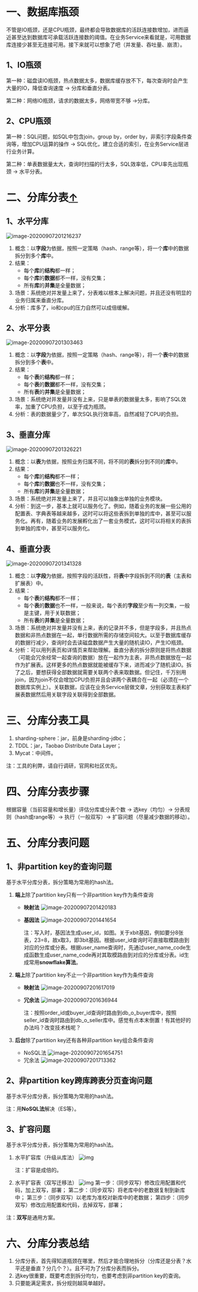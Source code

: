 

# 一、数据库瓶颈

不管是IO瓶颈，还是CPU瓶颈，最终都会导致数据库的活跃连接数增加，进而逼近甚至达到数据库可承载活跃连接数的阈值。在业务Service来看就是，可用数据库连接少甚至无连接可用。接下来就可以想象了吧（并发量、吞吐量、崩溃）。



## 1、IO瓶颈

第一种：磁盘读IO瓶颈，热点数据太多，数据库缓存放不下，每次查询时会产生大量的IO，降低查询速度 -> 分库和垂直分表。

第二种：网络IO瓶颈，请求的数据太多，网络带宽不够 ->分库。



## 2、CPU瓶颈

第一种：SQL问题，如SQL中包含join，group by，order by，非索引字段条件查询等，增加CPU运算的操作 -> SQL优化，建立合适的索引，在业务Service层进行业务计算。

第二种：单表数据量太大，查询时扫描的行太多，SQL效率低，CPU率先出现瓶颈 -> 水平分表。



# 二、分库分表[↑](https://www.cnblogs.com/littlecharacter/p/9342129.html#topics)



## 1、水平分库

![image-20200907201216237](https://gitee.com/fking86/images4typora/raw/master/imgs/20200907201218.png)

1. 概念：以**字段**为依据，按照一定策略（hash、range等），将一个**库**中的数据拆分到多个**库**中。
2. 结果：
   - 每个**库**的**结构**都一样；
   - 每个**库**的**数据**都不一样，没有交集；
   - 所有**库**的**并集**是全量数据；
3. 场景：系统绝对并发量上来了，分表难以根本上解决问题，并且还没有明显的业务归属来垂直分库。
4. 分析：库多了，io和cpu的压力自然可以成倍缓解。



## 2、水平分表

![image-20200907201303463](https://gitee.com/fking86/images4typora/raw/master/imgs/20200907201304.png)

1. 概念：以**字段**为依据，按照一定策略（hash、range等），将一个**表**中的数据拆分到多个**表**中。
2. 结果：
   - 每个**表**的**结构**都一样；
   - 每个**表**的**数据**都不一样，没有交集；
   - 所有**表**的**并集**是全量数据；
3. 场景：系统绝对并发量并没有上来，只是单表的数据量太多，影响了SQL效率，加重了CPU负担，以至于成为瓶颈。
4. 分析：表的数据量少了，单次SQL执行效率高，自然减轻了CPU的负担。



## 3、垂直分库

![image-20200907201326221](https://gitee.com/fking86/images4typora/raw/master/imgs/20200907201327.png)

1. 概念：以**表**为依据，按照业务归属不同，将不同的**表**拆分到不同的**库**中。
2. 结果：
   - 每个**库**的**结构**都不一样；
   - 每个**库**的**数据**也不一样，没有交集；
   - 所有**库**的**并集**是全量数据；
3. 场景：系统绝对并发量上来了，并且可以抽象出单独的业务模块。
4. 分析：到这一步，基本上就可以服务化了。例如，随着业务的发展一些公用的配置表、字典表等越来越多，这时可以将这些表拆到单独的库中，甚至可以服务化。再有，随着业务的发展孵化出了一套业务模式，这时可以将相关的表拆到单独的库中，甚至可以服务化。



## 4、垂直分表

![image-20200907201341328](https://gitee.com/fking86/images4typora/raw/master/imgs/20200907201342.png)

1. 概念：以**字段**为依据，按照字段的活跃性，将**表**中字段拆到不同的**表**（主表和扩展表）中。
2. 结果：
   - 每个**表**的**结构**都不一样；
   - 每个**表**的**数据**也不一样，一般来说，每个表的**字段**至少有一列交集，一般是主键，用于关联数据；
   - 所有**表**的**并集**是全量数据；
3. 场景：系统绝对并发量并没有上来，表的记录并不多，但是字段多，并且热点数据和非热点数据在一起，单行数据所需的存储空间较大。以至于数据库缓存的数据行减少，查询时会去读磁盘数据产生大量的随机读IO，产生IO瓶颈。
4. 分析：可以用列表页和详情页来帮助理解。垂直分表的拆分原则是将热点数据（可能会冗余经常一起查询的数据）放在一起作为主表，非热点数据放在一起作为扩展表。这样更多的热点数据就能被缓存下来，进而减少了随机读IO。拆了之后，要想获得全部数据就需要关联两个表来取数据。但记住，千万别用join，因为join不仅会增加CPU负担并且会讲两个表耦合在一起（必须在一个数据库实例上）。关联数据，应该在业务Service层做文章，分别获取主表和扩展表数据然后用关联字段关联得到全部数据。



# 三、分库分表工具

1. sharding-sphere：jar，前身是sharding-jdbc；
2. TDDL：jar，Taobao Distribute Data Layer；
3. Mycat：中间件。

注：工具的利弊，请自行调研，官网和社区优先。



# 四、分库分表步骤

根据容量（当前容量和增长量）评估分库或分表个数 -> 选key（均匀）-> 分表规则（hash或range等）-> 执行（一般双写）-> 扩容问题（尽量减少数据的移动）。



# 五、分库分表问题



## 1、非partition key的查询问题

基于水平分库分表，拆分策略为常用的hash法。

1. **端上**除了partition key只有一个非partition key作为条件查询

   - **映射法**
     ![image-20200907201420183](https://gitee.com/fking86/images4typora/raw/master/imgs/20200907201424.png)

   - **基因法**
     ![image-20200907201441654](https://gitee.com/fking86/images4typora/raw/master/imgs/20200907201443.png)

     注：写入时，基因法生成user_id，如图。关于xbit基因，例如要分8张表，23=8，故x取3，即3bit基因。根据user_id查询时可直接取模路由到对应的分库或分表。根据user_name查询时，先通过user_name_code生成函数生成user_name_code再对其取模路由到对应的分库或分表。id生成常用**snowflake算法**。

2. **端上**除了partition key不止一个非partition key作为条件查询

   - **映射法**
     ![image-20200907201617019](https://gitee.com/fking86/images4typora/raw/master/imgs/20200907201618.png)

   - **冗余法**
     ![image-20200907201636944](https://gitee.com/fking86/images4typora/raw/master/imgs/20200907201638.png)

     注：按照order_id或buyer_id查询时路由到db_o_buyer库中，按照seller_id查询时路由到db_o_seller库中。感觉有点本末倒置！有其他好的办法吗？改变技术栈呢？

3. **后台**除了partition key还有各种非partition key组合条件查询

   - NoSQL法
     ![image-20200907201654751](https://gitee.com/fking86/images4typora/raw/master/imgs/20200907201656.png)
   - 冗余法
     ![image-20200907201713362](https://gitee.com/fking86/images4typora/raw/master/imgs/20200907201714.png)



## 2、非partition key跨库跨表分页查询问题

基于水平分库分表，拆分策略为常用的hash法。

注：用**NoSQL法**解决（ES等）。



## 3、扩容问题

基于水平分库分表，拆分策略为常用的hash法。

1. 水平扩容库（升级从库法）
   ![img](https://images2018.cnblogs.com/blog/955136/201808/955136-20180807222601104-674464032.png)

   注：扩容是成倍的。

2. 水平扩容表（双写迁移法）
   ![img](https://images2018.cnblogs.com/blog/955136/201808/955136-20180807230203075-707265239.png)
   第一步：（同步双写）修改应用配置和代码，加上双写，部署；
   第二步：（同步双写）将老库中的老数据复制到新库中；
   第三步：（同步双写）以老库为准校对新库中的老数据；
   第四步：（同步双写）修改应用配置和代码，去掉双写，部署；

注：**双写**是通用方案。



# 六、分库分表总结

1. 分库分表，首先得知道瓶颈在哪里，然后才能合理地拆分（分库还是分表？水平还是垂直？分几个？）。且不可为了分库分表而拆分。
2. 选key很重要，既要考虑到拆分均匀，也要考虑到非partition key的查询。
3. 只要能满足需求，拆分规则越简单越好。